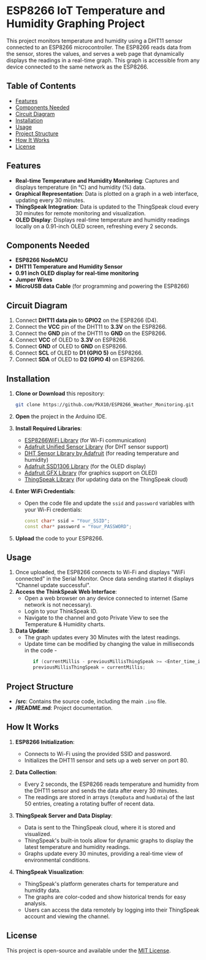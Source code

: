 # ESP8266 IoT Temperature and Humidity Graphing Project

This project monitors temperature and humidity using a DHT11 sensor connected to an ESP8266 microcontroller. The ESP8266 reads data from the sensor, stores the values, and serves a web page that dynamically displays the readings in a real-time graph. This graph is accessible from any device connected to the same network as the ESP8266.

## Table of Contents
- [Features](#features)
- [Components Needed](#components-needed)
- [Circuit Diagram](#circuit-diagram)
- [Installation](#installation)
- [Usage](#usage)
- [Project Structure](#project-structure)
- [How It Works](#how-it-works)
- [License](#license)

## Features
- **Real-time Temperature and Humidity Monitoring**: Captures and displays temperature (in °C) and humidity (%) data.
- **Graphical Representation**: Data is plotted on a graph in a web interface, updating every 30 minutes.
- **ThingSpeak Integration**: Data is updated to the ThingSpeak cloud every 30 minutes for remote monitoring and visualization.
- **OLED Display**: Displays real-time temperature and humidity readings locally on a 0.91-inch OLED screen, refreshing every 2 seconds.

## Components Needed
- **ESP8266 NodeMCU**
- **DHT11 Temperature and Humidity Sensor**
- **0.91 inch OLED display for real-time monitoring**
- **Jumper Wires**
- **MicroUSB data Cable** (for programming and powering the ESP8266)

## Circuit Diagram
1. Connect **DHT11 data pin** to **GPIO2** on the ESP8266 (D4).
2. Connect the **VCC** pin of the DHT11 to **3.3V** on the ESP8266.
3. Connect the **GND** pin of the DHT11 to **GND** on the ESP8266.
4. Connect **VCC** of OLED to **3.3V** on ESP8266.
5. Connect **GND** of OLED to **GND** on ESP8266.
6. Connect **SCL** of OLED to **D1 (GPIO 5)** on ESP8266.
7. Connect **SDA** of OLED to **D2 (GPIO 4)** on ESP8266.

## Installation
1. **Clone or Download** this repository:
    ```bash
    git clone https://github.com/PkX10/ESP8266_Weather_Monitoring.git
    ```

2. **Open** the project in the Arduino IDE.

3. **Install Required Libraries**:
   - [ESP8266WiFi Library](https://github.com/esp8266/Arduino) (for Wi-Fi communication)
   - [Adafruit Unified Sensor Library](https://github.com/adafruit/Adafruit_Sensor) (for DHT sensor support)
   - [DHT Sensor Library by Adafruit](https://github.com/adafruit/DHT-sensor-library) (for reading temperature and humidity)
   - [Adafruit SSD1306 Library](https://github.com/adafruit/Adafruit_SSD1306) (for the OLED display)
   - [Adafruit GFX Library](https://github.com/adafruit/Adafruit-GFX-Library) (for graphics support on OLED)
   - [ThingSpeak Library](https://github.com/mathworks/thingspeak-arduino) (for updating data on the ThingSpeak cloud)

5. **Enter WiFi Credentials**:
   - Open the code file and update the `ssid` and `password` variables with your Wi-Fi credentials:
     ```cpp
     const char* ssid = "Your_SSID";
     const char* password = "Your_PASSWORD";
     ```

6. **Upload** the code to your ESP8266.

## Usage
1. Once uploaded, the ESP8266 connects to Wi-Fi and displays "WiFi connected" in the Serial Monitor. Once data sending started it displays "Channel update successful".
2. **Access the ThinkSpeak Web Interface**:
   - Open a web browser on any device connected to internet (Same network is not necessary).
   - Login to your ThinkSpeak ID.
   - Navigate to the channel and goto Private View to see the Temperature & Humidity charts.
3. **Data Update**:
   - The graph updates every 30 Minutes with the latest readings.
   - Update time can be modified by changing the value in milliseconds in the code -
     ```cpp
        if (currentMillis - previousMillisThingSpeak >= <Enter_time_in_milliseconds>) {
        previousMillisThingSpeak = currentMillis;
     ```

## Project Structure
- **/src**: Contains the source code, including the main `.ino` file.
- **/README.md**: Project documentation.

## How It Works
1. **ESP8266 Initialization**:
   - Connects to Wi-Fi using the provided SSID and password.
   - Initializes the DHT11 sensor and sets up a web server on port 80.

2. **Data Collection**:
   - Every 2 seconds, the ESP8266 reads temperature and humidity from the DHT11 sensor and sends the data after every 30 minutes.
   - The readings are stored in arrays (`tempData` and `humData`) of the last 50 entries, creating a rotating buffer of recent data.

3. **ThingSpeak Server and Data Display**:
   - Data is sent to the ThingSpeak cloud, where it is stored and visualized.
   - ThingSpeak's built-in tools allow for dynamic graphs to display the latest temperature and humidity readings.
   - Graphs update every 30 minutes, providing a real-time view of environmental conditions.

4. **ThingSpeak Visualization**:
   - ThingSpeak's platform generates charts for temperature and humidity data.
   - The graphs are color-coded and show historical trends for easy analysis.
   - Users can access the data remotely by logging into their ThingSpeak account and viewing the channel.


## License
This project is open-source and available under the [MIT License](https://opensource.org/licenses/MIT).

